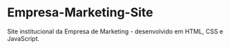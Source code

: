 # Empresa-Marketing-Site
Site institucional da Empresa de Marketing - desenvolvido em HTML, CSS e JavaScript.
